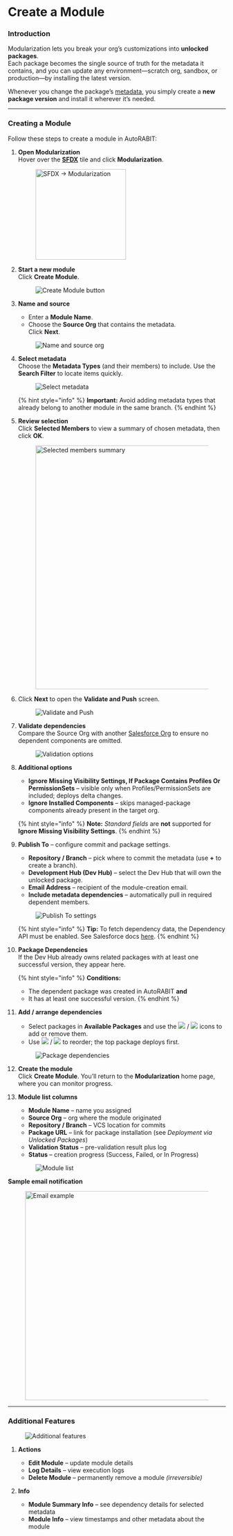 # Create a Module

### Introduction <a href="#introduction" id="introduction"></a>

Modularization lets you break your org’s customizations into **unlocked packages**.  
Each package becomes the single source of truth for the metadata it contains, and you can update any environment—scratch org, sandbox, or production—by installing the latest version.

Whenever you change the package’s [metadata](https://www.autorabit.com/blog/the-role-of-metadata-in-devops-for-salesforce/), you simply create a **new package version** and install it wherever it’s needed.

---

### Creating a Module <a href="#creating-a-module" id="creating-a-module"></a>

Follow these steps to create a module in AutoRABIT:

1. **Open Modularization**  
   Hover over the [**SFDX**](salesforce-dx-metadata-format.md) tile and click **Modularization**.

   <figure><img src="../../.gitbook/assets/image (1437).png" alt="SFDX → Modularization" width="209"><figcaption></figcaption></figure>

2. **Start a new module**  
   Click **Create Module**.

   <figure><img src="../../.gitbook/assets/image (1438).png" alt="Create Module button"><figcaption></figcaption></figure>

3. **Name and source**  
   * Enter a **Module Name**.  
   * Choose the **Source Org** that contains the metadata.  
   Click **Next**.

   <figure><img src="../../.gitbook/assets/image (1439).png" alt="Name and source org"><figcaption></figcaption></figure>

4. **Select metadata**  
   Choose the **Metadata Types** (and their members) to include. Use the **Search Filter** to locate items quickly.

   <figure><img src="../../.gitbook/assets/image (1440).png" alt="Select metadata"><figcaption></figcaption></figure>

   {% hint style="info" %}
   **Important:** Avoid adding metadata types that already belong to another module in the same branch.
   {% endhint %}

5. **Review selection**  
   Click **Selected Members** to view a summary of chosen metadata, then click **OK**.

   <figure><img src="../../.gitbook/assets/image (1441).png" alt="Selected members summary" width="563"><figcaption></figcaption></figure>

6. Click **Next** to open the **Validate and Push** screen.

   <figure><img src="../../.gitbook/assets/image (1442).png" alt="Validate and Push"><figcaption></figcaption></figure>

7. **Validate dependencies**  
   Compare the Source Org with another [Salesforce Org](arm-administration/registration/salesforce-org/) to ensure no dependent components are omitted.

   <figure><img src="../../.gitbook/assets/image (1443).png" alt="Validation options"><figcaption></figcaption></figure>

8. **Additional options**

   * **Ignore Missing Visibility Settings, If Package Contains Profiles Or PermissionSets** – visible only when Profiles/PermissionSets are included; deploys delta changes.  
   * **Ignore Installed Components** – skips managed-package components already present in the target org.

   {% hint style="info" %}
   **Note:** *Standard fields* are **not** supported for **Ignore Missing Visibility Settings**.
   {% endhint %}

9. **Publish To** – configure commit and package settings.

   * **Repository / Branch** – pick where to commit the metadata (use **+** to create a branch).  
   * **Development Hub (Dev Hub)** – select the Dev Hub that will own the unlocked package.  
   * **Email Address** – recipient of the module-creation email.  
   * **Include metadata dependencies** – automatically pull in required dependent members.

   <figure><img src="../../.gitbook/assets/image (1444).png" alt="Publish To settings"><figcaption></figcaption></figure>

   {% hint style="info" %}
   **Tip:** To fetch dependency data, the Dependency API must be enabled. See Salesforce docs [here](https://developer.salesforce.com/docs/atlas.en-us.api_tooling.meta/api_tooling/tooling_api_objects_metadatacomponentdependency.htm).
   {% endhint %}

10. **Package Dependencies**  
    If the Dev Hub already owns related packages with at least one successful version, they appear here.

    {% hint style="info" %}
    **Conditions:**  
    * The dependent package was created in AutoRABIT **and**  
    * It has at least one successful version.
    {% endhint %}

11. **Add / arrange dependencies**

    * Select packages in **Available Packages** and use the ![](<../../.gitbook/assets/image (1445).png>) / ![](<../../.gitbook/assets/image (1446).png>) icons to add or remove them.  
    * Use ![](<../../.gitbook/assets/image (1447).png>) / ![](<../../.gitbook/assets/image (1448).png>) to reorder; the top package deploys first.

    <figure><img src="../../.gitbook/assets/image (1449).png" alt="Package dependencies"><figcaption></figcaption></figure>

12. **Create the module**  
    Click **Create Module**. You’ll return to the **Modularization** home page, where you can monitor progress.

13. **Module list columns**

    * **Module Name** – name you assigned  
    * **Source Org** – org where the module originated  
    * **Repository / Branch** – VCS location for commits  
    * **Package URL** – link for package installation (see *Deployment via Unlocked Packages*)  
    * **Validation Status** – pre-validation result plus log  
    * **Status** – creation progress (Success, Failed, or In Progress)

    <figure><img src="../../.gitbook/assets/image (1450).png" alt="Module list"><figcaption></figcaption></figure>

**Sample email notification**

<figure><img src="../../.gitbook/assets/image (1451).png" alt="Email example" width="483"><figcaption></figcaption></figure>

---

### Additional Features <a href="#additional-features" id="additional-features"></a>

<figure><img src="../../.gitbook/assets/image (1452).png" alt="Additional features"><figcaption></figcaption></figure>

1. **Actions**  
   * **Edit Module** – update module details  
   * **Log Details** – view execution logs  
   * **Delete Module** – permanently remove a module *(irreversible)*

2. **Info**  
   * **Module Summary Info** – see dependency details for selected metadata  
   * **Module Info** – view timestamps and other metadata about the module
